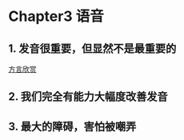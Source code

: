 # Chapter3 语音

## 1. 发音很重要，但显然不是最重要的

[方言欣赏](http://alt-usage-english.org/audio_archive.shtml)

## 2. 我们完全有能力大幅度改善发音

## 3. 最大的障碍，害怕被嘲弄